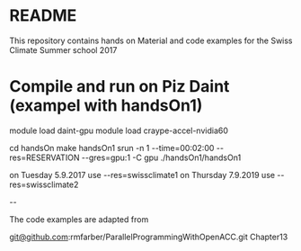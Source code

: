 # README #

This repository contains hands on Material and code examples for the Swiss Climate Summer school 2017

# Compile and run on Piz Daint (exampel with handsOn1)
module load daint-gpu
module load craype-accel-nvidia60

cd handsOn
make handsOn1
srun -n 1 --time=00:02:00 --res=RESERVATION --gres=gpu:1 -C gpu ./handsOn1/handsOn1 

on Tuesday 5.9.2017 use --res=swissclimate1
on Thursday 7.9.2019 use --res=swissclimate2

--

The code examples are adapted from

git@github.com:rmfarber/ParallelProgrammingWithOpenACC.git
Chapter13
